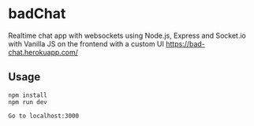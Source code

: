 # badChat
Realtime chat app with websockets using Node.js, Express and Socket.io with Vanilla JS on the frontend with a custom UI
https://bad-chat.herokuapp.com/
## Usage
```
npm install
npm run dev

Go to localhost:3000
```
